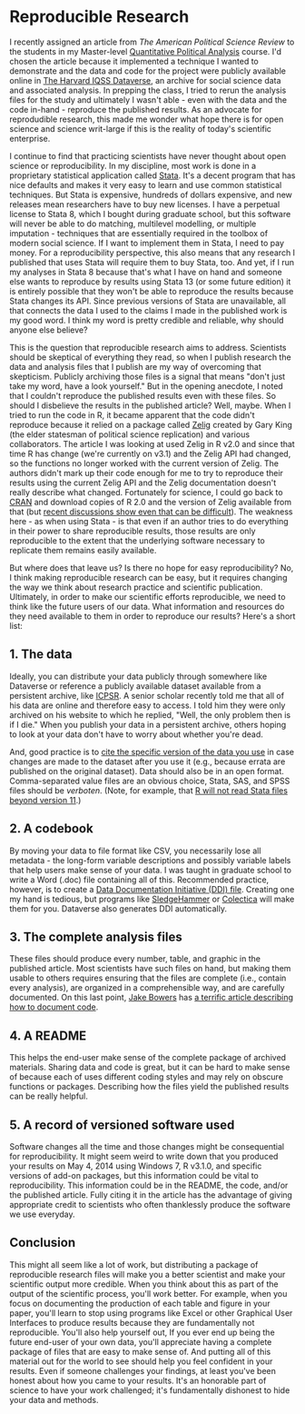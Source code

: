 # Reproducible Research #

I recently assigned an article from *The American Political Science Review* to the students in my Master-level [Quantitative Political Analysis](http://thomasleeper.com/regcourse/) course. I'd chosen the article because it implemented a technique I wanted to demonstrate and the data and code for the project were publicly available online in [The Harvard IQSS Dataverse](http://thedata.org/), an archive for social science data and associated analysis. In prepping the class, I tried to rerun the analysis files for the study and ultimately I wasn't able - even with the data and the code in-hand - reproduce the published results. As an advocate for reprodudible research, this made me wonder what hope there is for open science and science writ-large if this is the reality of today's scientific enterprise.

I continue to find that practicing scientists have never thought about open science or reproducibility. In my discipline, most work is done in a proprietary statistical application called [Stata](http://www.stata.com/). It's a decent program that has nice defaults and makes it very easy to learn and use common statistical techniques. But Stata is expensive, hundreds of dollars expensive, and new releases mean researchers have to buy new licenses. I have a perpetual license to Stata 8, which I bought during graduate school, but this software will never be able to do matching, multilevel modelling, or multiple imputation - techniques that are essentially required in the toolbox of modern social science. If I want to implement them in Stata, I need to pay money. For a reproducibility perspective, this also means that any research I published that uses Stata will require them to buy Stata, too. And yet, if I run my analyses in Stata 8 because that's what I have on hand and someone else wants to reproduce by results using Stata 13 (or some future edition) it is entirely possible that they won't be able to reproduce the results because Stata changes its API. Since previous versions of Stata are unavailable, all that connects the data I used to the claims I made in the published work is my good word. I think my word is pretty credible and reliable, why should anyone else believe?

This is the question that reproducible research aims to address. Scientists should be skeptical of everything they read, so when I publish research the data and analysis files that I publish are my way of overcoming that skepticism. Publicly archiving those files is a signal that means "don't just take my word, have a look yourself." But in the opening anecdote, I noted that I couldn't reproduce the published results even with these files. So should I disbelieve the results in the published article? Well, maybe. When I tried to run the code in R, it became apparent that the code didn't reproduce because it relied on a package called [Zelig](http://cran.r-project.org/web/packages/Zelig/index.html) created by Gary King (the elder statesman of political science replication) and various collaborators. The article I was looking at used Zelig in R v2.0 and since that time R has change (we're currently on v3.1) and the Zelig API had changed, so the functions no longer worked with the current version of Zelig. The authors didn't mark up their code enough for me to try to reproduce their results using the current Zelig API and the Zelig documentation doesn't really describe what changed. Fortunately for science, I could go back to [CRAN](http://cran.r-project.org/) and download copies of R 2.0 and the version of Zelig available from that (but [recent discussions show even that can be difficult](http://r.789695.n4.nabble.com/RFC-A-case-for-freezing-CRAN-td4687072.html)). The weakness here - as when using Stata - is that even if an author tries to do everything in their power to share reproducible results, those results are only reproducible to the extent that the underlying software necessary to replicate them remains easily available.

But where does that leave us? Is there no hope for easy reproducibility? No, I think making reproducible research can be easy, but it requires changing the way we think about research practice and scientific publication. Ultimately, in order to make our scientific efforts reproducible, we need to think like the future users of our data. What information and resources do they need available to them in order to reproduce our results? Here's a short list:

## 1. The data ##
Ideally, you can distribute your data publicly through somewhere like Dataverse or reference a publicly available dataset available from a persistent archive, like [ICPSR](http://www.icpsr.umich.edu/icpsrweb/landing.jsp). A senior scholar recently told me that all of his data are online and therefore easy to access. I told him they were only archived on his website to which he replied, "Well, the only problem then is if I die." When you publish your data in a persistent archive, others hoping to look at your data don't have to worry about whether you're dead.

And, good practice is to [cite the specific version of the data you use](http://thedata.org/citation) in case changes are made to the dataset after you use it (e.g., because errata are published on the original dataset). Data should also be in an open format. Comma-separated value files are an obvious choice, Stata, SAS, and SPSS files should be *verboten*. (Note, for example, that [R will not read Stata files beyond version 11](http://cran.r-project.org/web/packages/foreign/index.html).)

## 2. A codebook ##

By moving your data to file format like CSV, you necessarily lose all metadata - the long-form variable descriptions and possibly variable labels that help users make sense of your data. I was taught in graduate school to write a Word (.doc) file containing all of this. Recommended practice, however, is to create a [Data Documentation Initiative (DDI) file](http://www.ddialliance.org/). Creating one my hand is tedious, but programs like [SledgeHammer](http://www.openmetadata.org/) or [Colectica](http://www.colectica.com/) will make them for you. Dataverse also generates DDI automatically.

## 3. The complete analysis files ##

These files should produce every number, table, and graphic in the published article. Most scientists have such files on hand, but making them usable to others requires ensuring that the files are complete (i.e., contain every analysis), are organized in a comprehensible way, and are carefully documented. On this last point, [Jake Bowers](http://www.jakebowers.org/) has [a terrific article describing how to document code](http://polmeth.wustl.edu/methodologist/tpm_v18_n2.pdf).
 
## 4. A README ##
This helps the end-user make sense of the complete package of archived materials. Sharing data and code is great, but it can be hard to make sense of because each of uses different coding styles and may rely on obscure functions or packages. Describing how the files yield the published results can be really helpful.

## 5. A record of versioned software used ##
Software changes all the time and those changes might be consequential for reproducibility. It might seem weird to write down that you produced your results on May 4, 2014 using Windows 7, R v3.1.0, and specific versions of add-on packages, but this information could be vital to reproducibility. This information could be in the README, the code, and/or the published article. Fully citing it in the article has the advantage of giving appropriate credit to scientists who often thanklessly produce the software we use everyday.

## Conclusion ##

This might all seem like a lot of work, but distributing a package of reproducible research files will make you a better scientist and make your scientific output more credible. When you think about this as part of the output of the scientific process, you'll work better. For example, when you focus on documenting the production of each table and figure in your paper, you'll learn to stop using programs like Excel or other Graphical User Interfaces to produce results because they are fundamentally not reproducible. You'll also help yourself out, If you ever end up being the future end-user of your own data, you'll appreciate having a complete package of files that are easy to make sense of. And putting all of this material out for the world to see should help you feel confident in your results. Even if someone challenges your findings, at least you've been honest about how you came to your results. It's an honorable part of science to have your work challenged; it's fundamentally dishonest to hide your data and methods.
 
